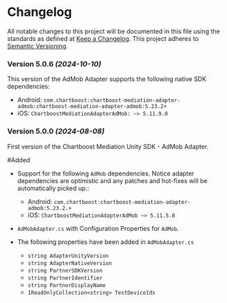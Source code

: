 # Changelog
All notable changes to this project will be documented in this file using the standards as defined at [Keep a Changelog](https://keepachangelog.com/en/1.0.0/). This project adheres to [Semantic Versioning](https://semver.org/spec/v2.0.0).

### Version 5.0.6 *(2024-10-10)*
This version of the AdMob Adapter supports the following native SDK dependencies:
  * Android: `com.chartboost:chartboost-mediation-adapter-admob:chartboost-mediation-adapter-admob:5.23.2+`
  * iOS: `ChartboostMediationAdapterAdMob: ~> 5.11.9.0`

### Version 5.0.0 *(2024-08-08)*

First version of the Chartboost Mediation Unity SDK - AdMob Adapter.

#Added 
- Support for the following `AdMob` dependencies. Notice adapter dependencies are optimistic and any patches and hot-fixes will be automatically picked up.:
    * Android: `com.chartboost:chartboost-mediation-adapter-admob:5.23.2.+`
    * iOS: `ChartboostMediationAdapterAdMob ~> 5.11.5.0`
    
- `AdMobAdapter.cs` with Configuration Properties for `AdMob`.
- The following properties have been added in `AdMobAdapter.cs`
    * `string AdapterUnityVersion`
    * `string AdapterNativeVersion`
    * `string PartnerSDKVersion`
    * `string PartnerIdentifier`
    * `string PartnerDisplayName`
    * `IReadOnlyCollection<string> TestDeviceIds`